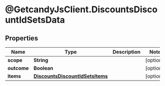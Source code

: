 # @GetcandyJsClient.DiscountsDiscountIdSetsData

## Properties

Name | Type | Description | Notes
------------ | ------------- | ------------- | -------------
**scope** | **String** |  | [optional] 
**outcome** | **Boolean** |  | [optional] 
**items** | [**DiscountsDiscountIdSetsItems**](DiscountsDiscountIdSetsItems.md) |  | [optional] 


